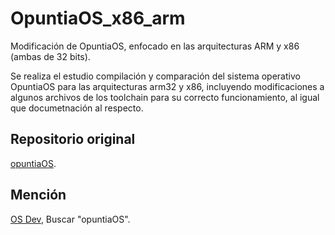 # OpuntiaOS_x86_arm
Modificación de OpuntiaOS, enfocado en las arquitecturas ARM y x86 (ambas de 32 bits).

Se realiza el estudio compilación y comparación del sistema operativo OpuntiaOS para las arquitecturas arm32 y x86, incluyendo modificaciones a algunos archivos de los toolchain para su correcto funcionamiento, al igual que documetnación al respecto.



## Repositorio original 
[opuntiaOS](https://github.com/opuntiaOS-Project/opuntiaOS).

## Mención
[OS Dev](https://osdev.org/Projects), Buscar "opuntiaOS".
